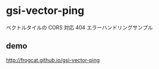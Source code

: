 # gsi-vector-ping
ベクトルタイルの CORS 対応 404 エラーハンドリングサンプル

## demo

http://frogcat.github.io/gsi-vector-ping
